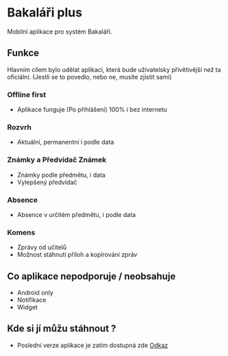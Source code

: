 # Bakaláři plus

Mobilní aplikace pro systém Bakaláři.

## Funkce

Hlavním cílem bylo udělat aplikaci, která bude uživatelsky přívětivější než ta oficiální. (Jestli se to povedlo, nebo ne, musíte zjistit sami)

### Offline first

- Aplikace funguje (Po přihlášení) 100% i bez internetu

### Rozvrh

- Aktuální, permanentní i podle data

### Známky a Předvídač Známek

- Známky podle předmětu, i data
- Vylepšený předvídač

### Absence

- Absence v určitém předmětu, i podle data

### Komens

- Zprávy od učitelů
- Možnost stáhnutí příloh a kopírování zpráv

## Co aplikace nepodporuje / neobsahuje

- Android only
- Notifikace
- Widget

## Kde si jí můžu stáhnout ?

- Poslední verze aplikace je zatím dostupná zde [Odkaz](https://drive.google.com/file/d/1lRGAMgq2dpUVLhR50QSQnwPxJruPFY1j/view?usp=drive_link)
